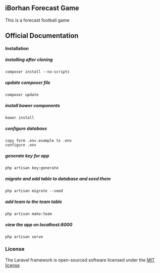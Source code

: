 ## iBorhan Forecast Game

This is a forecast football game

## Official Documentation

#### Installation
##### installing after cloning
    composer install --no-scripts
##### update composer file
    composer update
##### install bower components
    bower install
##### configure database
    copy form .env.example to .env
    configure .env
##### generate key for app
    php artisan key:generate   
##### migrate and add table to database and seed them
    php artisan migrate --seed
##### add team to the team table
    php artisan make:team
##### view the app on localhost:8000
    php artisan serve
    
### License

The Laravel framework is open-sourced software licensed under the [MIT license](http://opensource.org/licenses/MIT)
